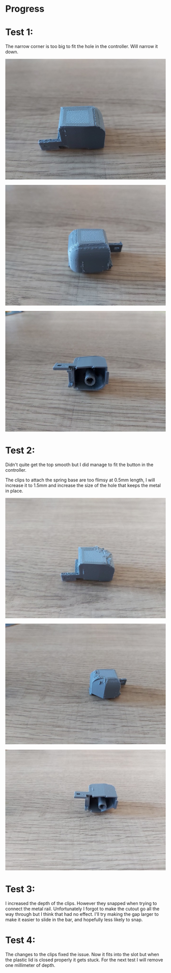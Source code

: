 # Progress

# Test 1:

The narrow corner is too big to fit the hole in the controller. Will narrow it down.

![Font](images/test1_front.jpg)

![Back](images/test1_back.jpg)

![Font](images/test1_bottom.jpg)

# Test 2:

Didn't quite get the top smooth but I did manage to fit the button in the controller.

The clips to attach the spring base are too flimsy at 0.5mm length, I will increase it to 1.5mm and increase the size of the hole that keeps the metal in place.

![Font](images/test2_front.jpg)

![Back](images/test2_back.jpg)

![Font](images/test2_bottom.jpg)


# Test 3:

I increased the depth of the clips. However they snapped when trying to connect the metal rail. Unfortunately I forgot to make the cutout go all the way through but I think that had no effect. I'll try making the gap larger to make it easier to slide in the bar, and hopefully less likely to snap.

# Test 4:

The changes to the clips fixed the issue. Now it fits into the slot but when the plastic lid is closed properly it gets stuck. For the next test I will remove one millimeter of depth.